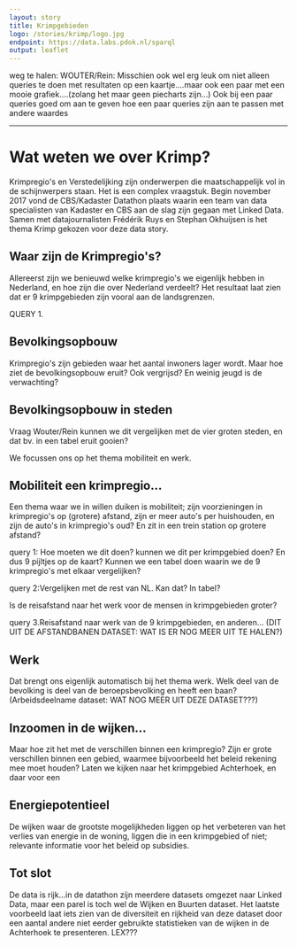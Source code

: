 ```yaml
---
layout: story
title: Krimpgebieden
logo: /stories/krimp/logo.jpg
endpoint: https://data.labs.pdok.nl/sparql
output: leaflet
--- 
```

weg te halen: 
WOUTER/Rein: Misschien ook wel erg leuk om niet alleen queries te doen met resultaten op een kaartje....maar ook een paar met een mooie grafiek....(zolang het maar geen piecharts zijn...)
Ook bij een paar queries goed om aan te geven hoe een paar queries zijn aan te passen met andere waardes

---

# Wat weten we over Krimp?
Krimpregio's en Verstedelijking zijn onderwerpen die maatschappelijk vol in de schijnwerpers staan. Het is een complex vraagstuk. Begin november 2017 vond de CBS/Kadaster Datathon plaats waarin een team van data specialisten van Kadaster en CBS aan de slag zijn gegaan met Linked Data. Samen met datajournalisten Frédérik Ruys en Stephan Okhuijsen is het thema Krimp gekozen voor deze data story. 

## Waar zijn de Krimpregio's?

Allereerst zijn we benieuwd welke krimpregio's we eigenlijk hebben in Nederland, en hoe zijn die over Nederland verdeelt? Het resultaat laat zien dat er 9 krimpgebieden zijn vooral aan de landsgrenzen.

QUERY 1.

## Bevolkingsopbouw

Krimpregio's zijn gebieden waar het aantal inwoners lager wordt. Maar hoe ziet de bevolkingsopbouw eruit? Ook vergrijsd? En weinig jeugd is de verwachting?

## Bevolkingsopbouw in steden
Vraag Wouter/Rein kunnen we dit vergelijken met de vier groten steden, en dat bv. in een tabel eruit gooien?

We focussen ons op het thema mobiliteit en werk.

## Mobiliteit een krimpregio...
Een thema waar we in willen duiken is mobiliteit; zijn voorzieningen in krimpregio's op (grotere) afstand, zijn er meer auto's per huishouden, en zijn de auto's in krimpregio's oud? En zit in een trein station op grotere afstand?

query 1: Hoe moeten we dit doen? kunnen we dit per krimpgebied doen? En dus 9 pijltjes op de kaart? 
Kunnen we een tabel doen waarin we de 9 krimpregio's met elkaar vergelijken?

query 2:Vergelijken met de rest van NL. Kan dat? In tabel?

Is de reisafstand naar het werk voor de mensen in krimpgebieden groter?

query 3.Reisafstand naar werk van de 9 krimpgebieden, en anderen... (DIT UIT DE AFSTANDBANEN DATASET: WAT IS ER NOG MEER UIT TE HALEN?)

## Werk
Dat brengt ons eigenlijk automatisch bij het thema werk. Welk deel van de bevolking is deel van de beroepsbevolking en heeft een baan? (Arbeidsdeelname dataset: WAT NOG MEER UIT DEZE DATASET???)



## Inzoomen in de wijken...
Maar hoe zit het met de verschillen binnen een krimpregio? Zijn er grote verschillen binnen een gebied, waarmee bijvoorbeeld het beleid rekening mee moet houden? Laten we kijken naar het krimpgebied Achterhoek, en daar voor een 

## Energiepotentieel
De wijken waar de grootste mogelijkheden liggen op het verbeteren van het verlies van energie in de woning, liggen die in een krimpgebied of niet; relevante informatie voor het beleid op subsidies.


<div data-query data-query-sparql="buurten.rq">
</div>




## Tot slot
De data is rijk...in de datathon zijn meerdere datasets omgezet naar Linked Data, maar een parel is toch wel de Wijken en Buurten dataset. Het laatste voorbeeld laat iets zien van de diversiteit en rijkheid van deze dataset door een aantal andere niet eerder gebruikte statistieken van de wijken in de Achterhoek te presenteren. LEX???
